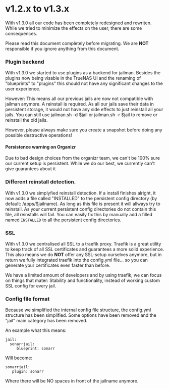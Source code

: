 # v1.2.x to v1.3.x

With v1.3.0 all our code has been completely redesigned and rewriten.
While we tried to minimize the effects on the user, there are some consequences.

Please read this document completely before migrating.
We are **NOT** responsible if you ignore anything from this document.

### Plugin backend
With v1.3.0 we started to use plugins as a backend for jailman.
Besides the plugins now being visable in the TrueNAS UI and the renaming of "blueprints" to "plugins" this should not have any significant changes to the user experience.

However: This means all our previous jails are now not compatible with jailman anymore. A reinstall is required.
As all our jails save their data in persistent storage, it would not have any side effects to just reinstall all your jails.
You can still use jailman.sh -d $jail or jailman.sh -r $jail to remove or reinstall the old jails.

However, please always make sure you create a snapshot before doing any possible destructive operations!

#### Persistence warning on Organizr
Due to bad design choices from the organizr team, we can't be 100% sure our current setup is persistent.
While we do our best, we currently can't give guarantees about it

### Different reinstall detection.
With v1.3.0 we simplyfied reinstall detection.
If a install finishes alright, it now adds a file called "INSTALLED" to the persistent config directory (by default: /apps/$jailname). As long as this file is present it will allways try to reinstall.
As your current persistent config directories do not contain this file, all reinstalls will fail. 
You can easily fix this by manually add a filled named `INSTALLED` to all the persistent config directories.

### SSL
With v1.3.0 we centralised all SSL to a traefik proxy. Traefik is a great utility to keep track of all SSL certificates and guarantees a more solid experience.
This also means we do **NOT** offer any SSL-setup ourselves anymore, but in return we fully integrated traefik into the config.yml file... so you can generate your certificates even faster than before.

We have a limited amount of developers and by using traefik, we can focus on things that mater: Stability and functionality, instead of working custom SSL config for every jail.

### Config file format
Because we simplified the internal config file structure, the config.yml structure has been simplified.
Some options have been removed and the "jail" main category has been removed.

An example what this means:
```
jail:
  sonarrjail:
     blueprint: sonarr
```

Will become:
```
sonarrjail:
   plugin: sonarr
```
Where there will be NO spaces in front of the jailname anymore.


